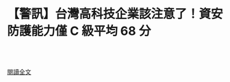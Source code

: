 # 【警訊】台灣高科技企業該注意了！資安防護能力僅 C 級平均 68 分

<!--more-->
<!--156-->
<br><br/>

[閱讀全文](https://buzzorange.com/techorange/2021/03/19/high-tech-company-data-security/)



